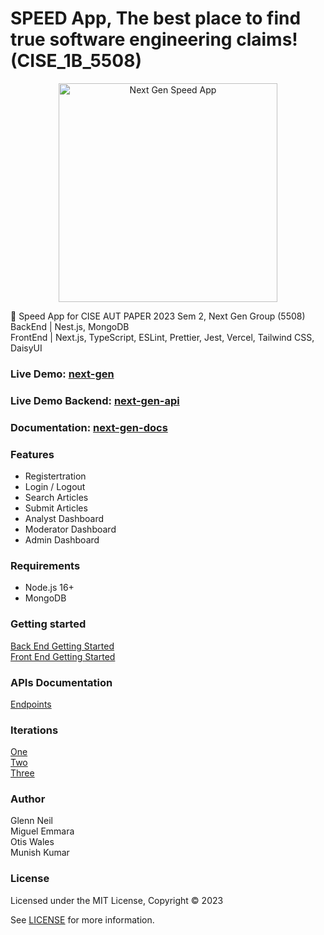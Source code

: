 # SPEED App, The best place to find true software engineering claims! (CISE_1B_5508)

<p align="center">
  <a href="https://next-gen.miguelemmara.me/"><img height="350" src="screenshots/app_image.png?raw=true" alt="Next Gen Speed App"></a>
</p>

🚀 Speed App for CISE AUT PAPER 2023 Sem 2, Next Gen Group (5508)
<br>
BackEnd | Nest.js, MongoDB
<br>
FrontEnd | Next.js, TypeScript, ESLint, Prettier, Jest, Vercel, Tailwind CSS, DaisyUI

### Live Demo: [next-gen](https://next-gen.miguelemmara.me/)

### Live Demo Backend: [next-gen-api](https://next-gen-api.miguelemmara.me/)

### Documentation: [next-gen-docs](https://next-gen-docs.miguelemmara.me/)

### Features

- Registertration
- Login / Logout
- Search Articles
- Submit Articles
- Analyst Dashboard
- Moderator Dashboard
- Admin Dashboard

### Requirements

- Node.js 16+
- MongoDB

### Getting started

[Back End Getting Started](https://next-gen-docs.miguelemmara.me/documentation/backend/getting-started.html)
<br>
[Front End Getting Started](https://next-gen-docs.miguelemmara.me/documentation/frontend/getting-started.html)

### APIs Documentation

[Endpoints](https://next-gen-docs.miguelemmara.me/documentation/backend/api-documentation.html)

### Iterations

[One](https://next-gen-docs.miguelemmara.me/iterations/iteration-1.html)
<br>
[Two](https://next-gen-docs.miguelemmara.me/iterations/iteration-2.html)
<br>
[Three](https://next-gen-docs.miguelemmara.me/iterations/iteration-3.html)

### Author

Glenn Neil
<br>
Miguel Emmara
<br>
Otis Wales
<br>
Munish Kumar

### License

Licensed under the MIT License, Copyright © 2023

See [LICENSE](LICENSE) for more information.
